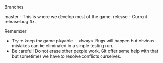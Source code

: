Branches

master  - This is where we develop most of the game.
release - Current release bug fix.

Remember

- Try to keep the game playable ... always. Bugs will happen but obvious mistakes can be eliminated in a simple testing run.
- Be careful! Do not erase other people work. Git offer some help with that but sometimes we have to resolve conflicts ourselves.
